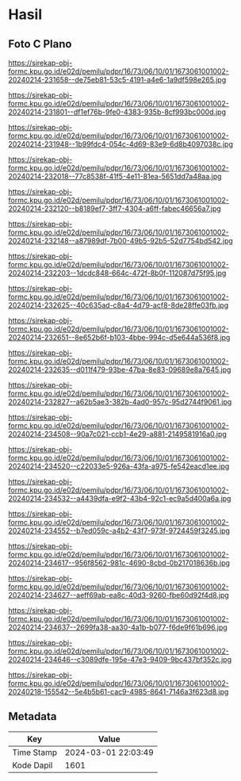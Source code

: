 # Hasil

## Foto C Plano

https://sirekap-obj-formc.kpu.go.id/e02d/pemilu/pdpr/16/73/06/10/01/1673061001002-20240214-231658--de75eb81-53c5-4191-a4e6-1a9df598e265.jpg

https://sirekap-obj-formc.kpu.go.id/e02d/pemilu/pdpr/16/73/06/10/01/1673061001002-20240214-231801--df1ef76b-9fe0-4383-935b-8cf993bc000d.jpg

https://sirekap-obj-formc.kpu.go.id/e02d/pemilu/pdpr/16/73/06/10/01/1673061001002-20240214-231948--1b99fdc4-054c-4d69-83e9-6d8b4097038c.jpg

https://sirekap-obj-formc.kpu.go.id/e02d/pemilu/pdpr/16/73/06/10/01/1673061001002-20240214-232018--77c8538f-41f5-4e11-81ea-5651dd7a48aa.jpg

https://sirekap-obj-formc.kpu.go.id/e02d/pemilu/pdpr/16/73/06/10/01/1673061001002-20240214-232120--b8189ef7-3ff7-4304-a6ff-fabec46656a7.jpg

https://sirekap-obj-formc.kpu.go.id/e02d/pemilu/pdpr/16/73/06/10/01/1673061001002-20240214-232148--a87989df-7b00-49b5-92b5-52d7754bd542.jpg

https://sirekap-obj-formc.kpu.go.id/e02d/pemilu/pdpr/16/73/06/10/01/1673061001002-20240214-232203--1dcdc848-664c-472f-8b0f-112087d75f95.jpg

https://sirekap-obj-formc.kpu.go.id/e02d/pemilu/pdpr/16/73/06/10/01/1673061001002-20240214-232625--40c635ad-c8a4-4d79-acf8-8de28ffe03fb.jpg

https://sirekap-obj-formc.kpu.go.id/e02d/pemilu/pdpr/16/73/06/10/01/1673061001002-20240214-232651--8e652b6f-b103-4bbe-994c-d5e644a536f8.jpg

https://sirekap-obj-formc.kpu.go.id/e02d/pemilu/pdpr/16/73/06/10/01/1673061001002-20240214-232635--d011f479-93be-47ba-8e83-09689e8a7645.jpg

https://sirekap-obj-formc.kpu.go.id/e02d/pemilu/pdpr/16/73/06/10/01/1673061001002-20240214-232827--a62b5ae3-382b-4ad0-957c-95d2744f9061.jpg

https://sirekap-obj-formc.kpu.go.id/e02d/pemilu/pdpr/16/73/06/10/01/1673061001002-20240214-234508--90a7c021-ccb1-4e29-a881-2149581916a0.jpg

https://sirekap-obj-formc.kpu.go.id/e02d/pemilu/pdpr/16/73/06/10/01/1673061001002-20240214-234520--c22033e5-926a-43fa-a975-fe542eacd1ee.jpg

https://sirekap-obj-formc.kpu.go.id/e02d/pemilu/pdpr/16/73/06/10/01/1673061001002-20240214-234532--a4439dfa-e9f2-43b4-92c1-ec9a5d400a6a.jpg

https://sirekap-obj-formc.kpu.go.id/e02d/pemilu/pdpr/16/73/06/10/01/1673061001002-20240214-234552--b7ed059c-a4b2-43f7-973f-9724459f3245.jpg

https://sirekap-obj-formc.kpu.go.id/e02d/pemilu/pdpr/16/73/06/10/01/1673061001002-20240214-234617--956f8562-981c-4690-8cbd-0b217018636b.jpg

https://sirekap-obj-formc.kpu.go.id/e02d/pemilu/pdpr/16/73/06/10/01/1673061001002-20240214-234627--aeff69ab-ea8c-40d3-9260-fbe60d92f4d8.jpg

https://sirekap-obj-formc.kpu.go.id/e02d/pemilu/pdpr/16/73/06/10/01/1673061001002-20240214-234637--2699fa38-aa30-4a1b-b077-f6de9f61b696.jpg

https://sirekap-obj-formc.kpu.go.id/e02d/pemilu/pdpr/16/73/06/10/01/1673061001002-20240214-234646--c3089dfe-195e-47e3-9409-9bc437bf352c.jpg

https://sirekap-obj-formc.kpu.go.id/e02d/pemilu/pdpr/16/73/06/10/01/1673061001002-20240218-155542--5e4b5b61-cac9-4985-8641-7146a3f623d8.jpg


## Metadata

| Key        | Value               |
| ---------- | ------------------- |
| Time Stamp | 2024-03-01 22:03:49 |
| Kode Dapil | 1601                |



